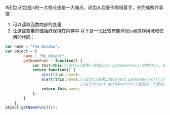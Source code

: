 #闭包
闭包是js的一大特点也是一大难点，闭包从变量作用域着手，来完成两件事情：
1.	可以读取函数内部的变量
2.	让这些变量的值始终保持在内存中
以下是一段比较有能体现js闭包作用域和使用的代码：
```javascript
var name = "The Window";
var object = {
		name : "My Object",
		getNameFunc : function() {
			var that=this;//此this是第一层object.getNameFunc()时的this，即为object
			return function() {
				alert(that.name);
				alert(this.name);//此this是第二层object.getNameFunc()()时的this，
				                 //由于object.getNameFunc()返回的一个匿名函数,是一个全局变量，所以，此时的this是全局变量
				return this.name;
			};
		}
	};
object.getNameFunc()();
```

